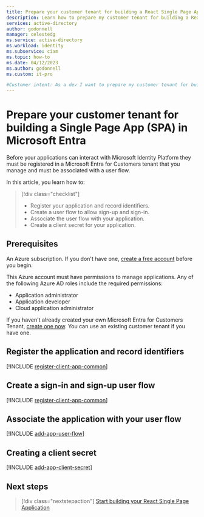 ```yaml
---
title: Prepare your customer tenant for building a React Single Page App (SPA) in Microsoft Entra
description: Learn how to prepare my customer tenant for building a React Single Page App (SPA) in Microsoft Entra
services: active-directory
author: godonnell
manager: celestedg
ms.service: active-directory
ms.workload: identity
ms.subservice: ciam
ms.topic: how-to
ms.date: 04/12/2023
ms.author: godonnell
ms.custom: it-pro

#Customer intent: As a dev I want to prepare my customer tenant for building a Single Page App with React
---
```

# Prepare your customer tenant for building a Single Page App (SPA) in Microsoft Entra

Before your applications can interact with Microsoft Identity Platform they must be registered in a Microsoft Entra for Customers tenant that you manage and must be associated with a user flow.

In this article, you learn how to:

> [!div class="checklist"]
> * Register your application and record identifiers.
> * Create a user flow to allow sign-up and sign-in.
> * Associate the user flow with your application.
> * Create a client secret for your application.

## Prerequisites

An Azure subscription. If you don't have one, [create a free account](https://aka.ms/ciam-hub-free-trial) before you begin.

This Azure account must have permissions to manage applications. Any of the following Azure AD roles include the required permissions:
* Application administrator
* Application developer
* Cloud application administrator

If you haven't already created your own Microsoft Entra for Customers Tenant, [create one now](https://aka.ms/ciam-hub-free-trial). You can use an existing customer tenant if you have one.

## Register the application and record identifiers
[!INCLUDE [register-client-app-common](./includes/register-app/register-client-app-common.md)]

## Create a sign-in and sign-up user flow
[!INCLUDE [register-client-app-common](./includes/configure-user-flow/create-sign-in-sign-out-user-flow.md)]

## Associate the application with your user flow
[!INCLUDE [add-app-user-flow](./includes/configure-user-flow/add-app-user-flow.md)]

## Creating a client secret
[!INCLUDE [add-app-client-secret](./includes/register-app/add-app-client-secret.md)]


## Next steps

> [!div class="nextstepaction"]
> [Start building your React Single Page Application](./how-to-spa-react-prepare-app.md)

